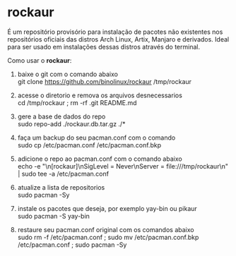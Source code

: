 # rockaur
É um repositório provisório para instalação de pacotes não existentes nos repositórios oficiais das distros Arch Linux, Artix, Manjaro e derivados. Ideal para ser usado em instalações dessas distros através do terminal.

Como usar o <b>rockaur</b>:

1. baixe o git com o comando abaixo <br>
git clone https://github.com/binolinux/rockaur /tmp/rockaur

2. acesse o diretorio e remova os arquivos desnecessarios<br>
cd /tmp/rockaur ; rm -rf .git README.md

3. gere a base de dados do repo <br>
sudo repo-add ./rockaur.db.tar.gz ./*

4. faça um backup do seu pacman.conf com o comando <br>
sudo cp /etc/pacman.conf /etc/pacman.conf.bkp

4. adicione o repo ao pacman.conf com o comando abaixo <br>
echo -e "\n[rockaur]\nSigLevel = Never\nServer = file:///tmp/rockaur\n" | sudo tee -a /etc/pacman.conf

5. atualize a lista de repositorios <br>
sudo pacman -Sy

6. instale os pacotes que deseja, por exemplo yay-bin ou pikaur <br>
sudo pacman -S yay-bin

7. restaure seu pacman.conf original com os comandos abaixo <br>
sudo rm -f /etc/pacman.conf ; sudo mv /etc/pacman.conf.bkp /etc/pacman.conf ; sudo pacman -Sy <br>

